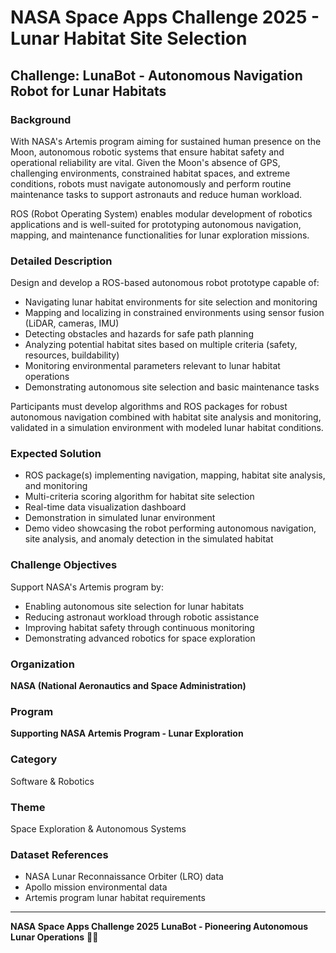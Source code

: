 # NASA Space Apps Challenge 2025 - Lunar Habitat Site Selection

## Challenge: LunaBot - Autonomous Navigation Robot for Lunar Habitats

### Background
With NASA's Artemis program aiming for sustained human presence on the Moon, autonomous robotic systems that ensure habitat safety and operational reliability are vital. Given the Moon's absence of GPS, challenging environments, constrained habitat spaces, and extreme conditions, robots must navigate autonomously and perform routine maintenance tasks to support astronauts and reduce human workload.

ROS (Robot Operating System) enables modular development of robotics applications and is well-suited for prototyping autonomous navigation, mapping, and maintenance functionalities for lunar exploration missions.

### Detailed Description
Design and develop a ROS-based autonomous robot prototype capable of:
- Navigating lunar habitat environments for site selection and monitoring
- Mapping and localizing in constrained environments using sensor fusion (LiDAR, cameras, IMU)
- Detecting obstacles and hazards for safe path planning
- Analyzing potential habitat sites based on multiple criteria (safety, resources, buildability)
- Monitoring environmental parameters relevant to lunar habitat operations
- Demonstrating autonomous site selection and basic maintenance tasks

Participants must develop algorithms and ROS packages for robust autonomous navigation combined with habitat site analysis and monitoring, validated in a simulation environment with modeled lunar habitat conditions.

### Expected Solution
- ROS package(s) implementing navigation, mapping, habitat site analysis, and monitoring
- Multi-criteria scoring algorithm for habitat site selection
- Real-time data visualization dashboard
- Demonstration in simulated lunar environment
- Demo video showcasing the robot performing autonomous navigation, site analysis, and anomaly detection in the simulated habitat

### Challenge Objectives
Support NASA's Artemis program by:
- Enabling autonomous site selection for lunar habitats
- Reducing astronaut workload through robotic assistance
- Improving habitat safety through continuous monitoring
- Demonstrating advanced robotics for space exploration

### Organization
**NASA (National Aeronautics and Space Administration)**

### Program
**Supporting NASA Artemis Program - Lunar Exploration**

### Category
Software & Robotics

### Theme
Space Exploration & Autonomous Systems

### Dataset References
- NASA Lunar Reconnaissance Orbiter (LRO) data
- Apollo mission environmental data
- Artemis program lunar habitat requirements

---

**NASA Space Apps Challenge 2025**
**LunaBot - Pioneering Autonomous Lunar Operations** 🌙🚀